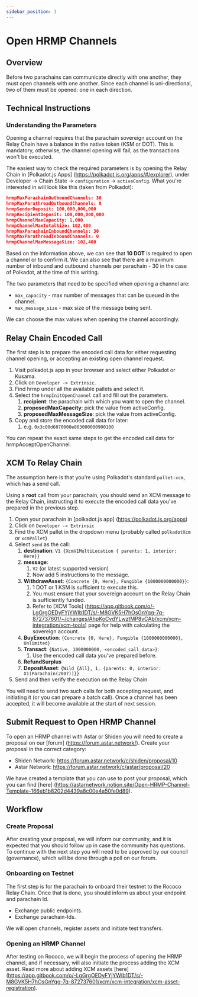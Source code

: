 ```yaml
---
sidebar_position: 1
---
```


# Open HRMP Channels

## Overview

Before two parachains can communicate directly with one another, they must open channels with one another. Since each channel is uni-directional, two of them must be opened: one in each direction.

## Technical Instructions

### Understanding the Parameters

Opening a channel requires that the parachain sovereign account on the Relay Chain have a balance in the native token (KSM or DOT). This is mandatory, otherwise, the channel opening will fail, as the transactions won't be executed.

The easiest way to check the required parameters is by opening the Relay Chain in [Polkadot.js Apps] (https://polkadot.js.org/apps/#/explorer), under Developer -> Chain State -> `configuration` -> `activeConfig`. What you're interested in will look like this (taken from Polkadot):

```json
hrmpMaxParachainOutboundChannels: 30
hrmpMaxParathreadOutboundChannels: 0
hrmpSenderDeposit: 100,000,000,000
hrmpRecipientDeposit: 100,000,000,000
hrmpChannelMaxCapacity: 1,000
hrmpChannelMaxTotalSize: 102,400
hrmpMaxParachainInboundChannels: 30
hrmpMaxParathreadInboundChannels: 0
hrmpChannelMaxMessageSize: 102,400
```

Based on the information above, we can see that **10 DOT** is required to open a channel or to confirm it. We can also see that there are a maximum number of inbound and outbound channels per parachain - 30 in the case of Polkadot, at the time of this writing.

The two parameters that need to be specified when opening a channel are:

- `max_capacity` - max number of messages that can be queued in the channel.
- `max_message_size` - max size of the message being sent.

We can choose the max values when opening the channel accordingly.

## Relay Chain Encoded Call

The first step is to prepare the encoded call data for either requesting channel opening, or accepting an existing open channel request.

1. Visit polkadot.js app in your browser and select either Polkadot or Kusama.
2. Click on `Developer -> Extrinsic`.
3. Find hrmp under all the available pallets and select it.
4. Select the `hrmpInitOpenChannel` call and fill out the parameters.
   1. **recipient**: the parachain with which you want to open the channel.
   2. **proposedMaxCapacity**: pick the value from activeConfig.
   3. **proposedMaxMessageSize**: pick the value from activeConfig.
5. Copy and store the encoded call data for later:
   1. e.g. `0x3c00d6070000e803000000900100`

You can repeat the exact same steps to get the encoded call data for hrmpAcceptOpenChannel.

## XCM To Relay Chain

The assumption here is that you're using Polkadot's standard `pallet-xcm`, which has a send call.

Using a **root** call from your parachain, you should send an XCM message to the Relay Chain, instructing it to execute the encoded call data you've prepared in the previous step.

1. Open your parachain in [polkadot.js app] (https://polkadot.js.org/apps)
2. Click on `Developer -> Extrinsic`
3. Find the XCM pallet in the dropdown menu (probably called `polkadotXcm` or `xcmPallet`)
4. Select `send` as the call:
   1. **destination**: `V1 {XcmV1MultiLocation { parents: 1, interior: Here}}`
   2. **message**:
      1. `V2` (or latest supported version)
      2. Now add 5 instructions to the message.
   3. **WithdrawAsset**: `{Concrete {0, Here}, Fungible {1000000000000}}`:
      1. 1 DOT or 1 KSM is sufficient to execute this.
      2. You must ensure that your sovereign account on the Relay Chain is sufficiently funded.
      3. Refer to [XCM Tools] (https://app.gitbook.com/o/-LgGrgOEDyFYjYWIb1DT/s/-M8GVK5H7hOsGnYqg-7q-872737601/~/changes/AhpKoCvdYLwztMP8vCAb/xcm/xcm-integration/xcm-tools) page for help with calculating the sovereign account.
   4. **BuyExecution**: `{Concrete {0, Here}, Fungible {1000000000000}, Unlimited}`
   5. **Transact**: `{Native, 1000000000, <encoded_call_data>}`:
       1. Use the encoded call data you've prepared before.
   6. **RefundSurplus**
   7. **DepositAsset**: `{Wild {All}, 1, {parents: 0, interior: X1(Parachain(2007))}}`
5. Send and then verify the execution on the Relay Chain

You will need to send two such calls for both accepting request, and initiating it (or you can prepare a batch call). Once a channel has been accepted, it will become available at the start of next session.

## Submit Request to Open HRMP Channel

To open an HRMP channel with Astar or Shiden you will need to create a proposal on our [forum] (https://forum.astar.network/). Create your proposal in the correct category:

- Shiden Network: <https://forum.astar.network/c/shiden/proposal/10>
- Astar Network: <https://forum.astar.network/c/astar/proposal/20>

We have created a template that you can use to post your proposal, which you can find [here] (https://astarnetwork.notion.site/Open-HRMP-Channel-Template-166eb1b8202d4439a8c00e4a50fe0d89).

## Workflow

### Create Proposal

After creating your proposal, we will inform our community, and it is expected that you should follow up in case the community has questions. To continue with the next step you will need to be approved by our council (governance), which will be done through a poll on our forum.

### Onboarding on Testnet

The first step is for the parachain to onboard their testnet to the Rococo Relay Chain. Once that is done, you should inform us about your endpoint and parachain Id.

- Exchange public endpoints.
- Exchange parachain-Ids.

We will open channels, register assets and initiate test transfers.

### Opening an HRMP Channel

After testing on Rococo, we will begin the process of opening the HRMP channel, and if necessary, will also initiate the process adding the XCM asset. Read more about adding XCM assets [here] (https://app.gitbook.com/o/-LgGrgOEDyFYjYWIb1DT/s/-M8GVK5H7hOsGnYqg-7q-872737601/xcm/xcm-integration/xcm-asset-registration).

